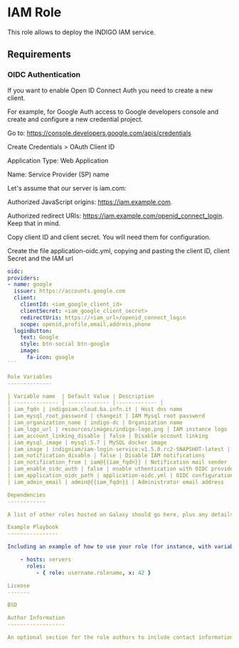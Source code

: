 IAM Role
=========

This role allows to deploy the INDIGO IAM service.

Requirements
------------

### OIDC Authentication
If you want to enable Open ID Connect Auth you need to create a new client.

For example, for Google Auth access to Google developers console and create and configure a new credential project.

Go to: https://console.developers.google.com/apis/credentials

Create Credentials > OAuth Client ID

Application Type: Web Application

Name: Service Provider (SP) name

Let's assume that our server is iam.com:

Authorized JavaScript origins: https://iam.example.com.

Authorized redirect URIs: https://iam.example.com/openid_connect_login. Keep that in mind.

Copy client ID and client secret. You will need them for configuration.

Create the file application-oidc.yml, copying and pasting the client ID, client Secret and the IAM url

````yaml
oidc:
providers:
- name: google
  issuer: https://accounts.google.com
  client:
    clientId: <iam_google_client_id>
    clientSecret: <iam_google_client_secret>
    redirectUris: https://<iam_url>/openid_connect_login
    scope: openid,profile,email,address,phone
  loginButton:
    text: Google
    style: btn-social btn-google
    image:
      fa-icon: google
```

Role Variables
--------------

| Variable name  | Default Value | Description
| -------------- | ------------- |------------- |
| iam_fqdn | indigoiam.cloud.ba.infn.it | Host dns name
| iam_mysql_root_password | changeit | IAM Mysql root password
| iam_organization_name | indigo-dc | Organization name
| iam_logo_url | resources/images/indigo-logo.png | IAM instance logo
| iam_account_linking_disable | false | Disable account linking
| iam_mysql_image | mysql:5.7 | MySQL docker image
| iam_image | indigoiam/iam-login-service:v1.5.0.rc2-SNAPSHOT-latest | IAM Docker image
| iam_notification_disable | false | Disable IAM notifications
| iam_notification_from | iam@{{iam_fqdn}} | Notification mail sender
| iam_enable_oidc_auth | false | enable uthentication with OIDC provider
| iam_application_oidc_path | application-oidc.yml | OIDC configuration file
| iam_admin_email | admin@{{iam_fqdn}} | Administrator email address

Dependencies
------------

A list of other roles hosted on Galaxy should go here, plus any details in regards to parameters that may need to be set for other roles, or variables that are used from other roles.

Example Playbook
----------------

Including an example of how to use your role (for instance, with variables passed in as parameters) is always nice for users too:

    - hosts: servers
      roles:
         - { role: username.rolename, x: 42 }

License
-------

BSD

Author Information
------------------

An optional section for the role authors to include contact information, or a website (HTML is not allowed).
